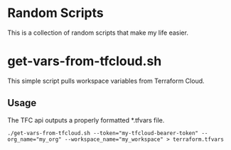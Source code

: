 # Random Scripts
This is a collection of random scripts that make my life easier.

# get-vars-from-tfcloud.sh
This simple script pulls workspace variables from Terraform Cloud.

## Usage
The TFC api outputs a properly formatted *.tfvars file.
```
./get-vars-from-tfcloud.sh --token="my-tfcloud-bearer-token" --org_name="my_org" --workspace_name="my_workspace" > terraform.tfvars
```